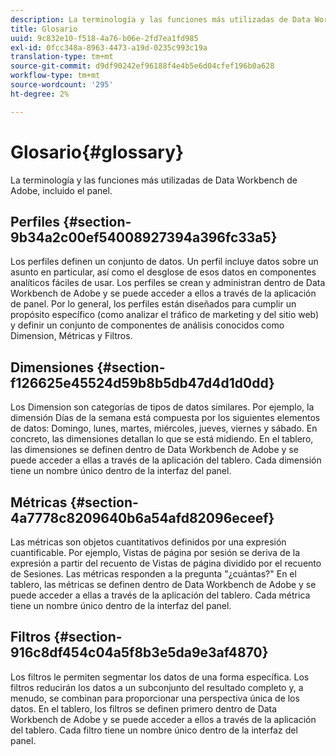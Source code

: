 ```yaml
---
description: La terminología y las funciones más utilizadas de Data Workbench de Adobe, incluido el panel.
title: Glosario
uuid: 9c832e10-f518-4a76-b06e-2fd7ea1fd985
exl-id: 0fcc348a-8963-4473-a19d-0235c993c19a
translation-type: tm+mt
source-git-commit: d9df90242ef96188f4e4b5e6d04cfef196b0a628
workflow-type: tm+mt
source-wordcount: '295'
ht-degree: 2%

---
```


# Glosario{#glossary}

La terminología y las funciones más utilizadas de Data Workbench de Adobe, incluido el panel.

## Perfiles {#section-9b34a2c00ef54008927394a396fc33a5}

Los perfiles definen un conjunto de datos. Un perfil incluye datos sobre un asunto en particular, así como el desglose de esos datos en componentes analíticos fáciles de usar. Los perfiles se crean y administran dentro de Data Workbench de Adobe y se puede acceder a ellos a través de la aplicación de panel. Por lo general, los perfiles están diseñados para cumplir un propósito específico (como analizar el tráfico de marketing y del sitio web) y definir un conjunto de componentes de análisis conocidos como Dimension, Métricas y Filtros.

## Dimensiones {#section-f126625e45524d59b8b5db47d4d1d0dd}

Los Dimension son categorías de tipos de datos similares. Por ejemplo, la dimensión Días de la semana está compuesta por los siguientes elementos de datos: Domingo, lunes, martes, miércoles, jueves, viernes y sábado. En concreto, las dimensiones detallan lo que se está midiendo. En el tablero, las dimensiones se definen dentro de Data Workbench de Adobe y se puede acceder a ellas a través de la aplicación del tablero. Cada dimensión tiene un nombre único dentro de la interfaz del panel.

## Métricas {#section-4a7778c8209640b6a54afd82096eceef}

Las métricas son objetos cuantitativos definidos por una expresión cuantificable. Por ejemplo, Vistas de página por sesión se deriva de la expresión a partir del recuento de Vistas de página dividido por el recuento de Sesiones. Las métricas responden a la pregunta &quot;¿cuántas?&quot; En el tablero, las métricas se definen dentro de Data Workbench de Adobe y se puede acceder a ellas a través de la aplicación del tablero. Cada métrica tiene un nombre único dentro de la interfaz del panel.

## Filtros {#section-916c8df454c04a5f8b3e5da9e3af4870}

Los filtros le permiten segmentar los datos de una forma específica. Los filtros reducirán los datos a un subconjunto del resultado completo y, a menudo, se combinan para proporcionar una perspectiva única de los datos. En el tablero, los filtros se definen primero dentro de Data Workbench de Adobe y se puede acceder a ellos a través de la aplicación del tablero. Cada filtro tiene un nombre único dentro de la interfaz del panel.
